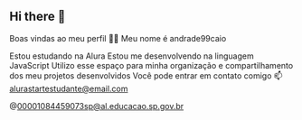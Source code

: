 ## Hi there 👋

Boas vindas ao meu perfil 💙💙
Meu nome é andrade99caio

Estou estudando na Alura
Estou me desenvolvendo na linguagem JavaScript
Utilizo esse espaço para minha organização e compartilhamento dos meu projetos desenvolvidos
Você pode entrar em contato comigo 📫
alurastartestudante@email.com

@00001084459073sp@al.educacao.sp.gov.br
